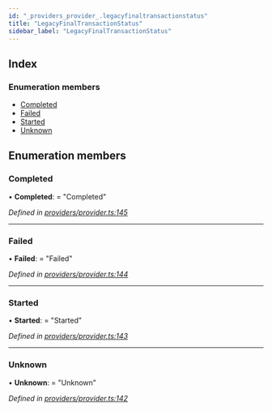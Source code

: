 ```yaml
---
id: "_providers_provider_.legacyfinaltransactionstatus"
title: "LegacyFinalTransactionStatus"
sidebar_label: "LegacyFinalTransactionStatus"
---
```


## Index

### Enumeration members

* [Completed](_providers_provider_.legacyfinaltransactionstatus.md#completed)
* [Failed](_providers_provider_.legacyfinaltransactionstatus.md#failed)
* [Started](_providers_provider_.legacyfinaltransactionstatus.md#started)
* [Unknown](_providers_provider_.legacyfinaltransactionstatus.md#unknown)

## Enumeration members

###  Completed

• **Completed**: = "Completed"

*Defined in [providers/provider.ts:145](https://github.com/nearprotocol/nearlib/blob/b8cdef5/src.ts/providers/provider.ts#L145)*

___

###  Failed

• **Failed**: = "Failed"

*Defined in [providers/provider.ts:144](https://github.com/nearprotocol/nearlib/blob/b8cdef5/src.ts/providers/provider.ts#L144)*

___

###  Started

• **Started**: = "Started"

*Defined in [providers/provider.ts:143](https://github.com/nearprotocol/nearlib/blob/b8cdef5/src.ts/providers/provider.ts#L143)*

___

###  Unknown

• **Unknown**: = "Unknown"

*Defined in [providers/provider.ts:142](https://github.com/nearprotocol/nearlib/blob/b8cdef5/src.ts/providers/provider.ts#L142)*

